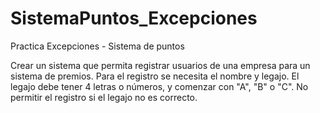# SistemaPuntos_Excepciones
Practica Excepciones - Sistema de puntos

Crear un sistema que permita registrar usuarios de una empresa para un sistema de premios.
    Para el registro se necesita el nombre y legajo.
    El legajo debe tener 4 letras o números, y comenzar con "A", "B" o "C".
    No permitir el registro si el legajo no es correcto.
